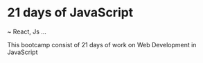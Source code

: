 # 21 days of JavaScript    
\~ React, Js ...

This bootcamp consist of 21 days of work on Web Development in JavaScript
 
